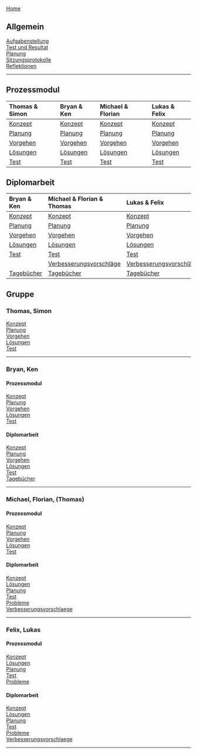 [Home](home)  
   
## Allgemein  
[Aufgabenstellung](AufgabenstellungTeam)  
[Test und Resultat](TestUndResultatTeam)  
[Planung](PlanungTeam)   
[Sitzungsprotokolle](Sitzungsprotokolle)     
[Reflektionen](Reflektionen)    
*** 
 
## Prozessmodul 
| Thomas & Simon| Bryan & Ken| Michael & Florian| Lukas & Felix|
| :------  |:------ |:------ | :------ |
| [Konzept](KonzeptST)| [Konzept](KonzeptBK)| [Konzept](KonzeptMF)| [Konzept](KonzeptFL)|
| [Planung](PlanungST)| [Planung](PlanungBK)| [Planung](PlanungMF)| [Planung](PlanungFL)|
| [Vorgehen](VorgehenST)| [Vorgehen](VorgehenBK)| [Vorgehen](VorgehenMF)| [Vorgehen](VorgehenFL)|
| [Lösungen](LoesungenST)|[Lösungen](LoesungenBK)|[Lösungen](LoesungenMF)|[Lösungen](LoesungenFL)|
| [Test](TestST)|[Test](TestBK)|[Test](TestMF)|[Test](TestFL)|

## Diplomarbeit
| Bryan & Ken| Michael & Florian & Thomas| Lukas & Felix|
|:------ |:------ | :------ |
| [Konzept](KonzeptBKDA)| [Konzept](KonzeptMFT)| [Konzept](KonzeptFLDa)|
| [Planung](PlanungBKDA)| [Planung](PlanungMFT)| [Planung](PlanungFLDa)|
| [Vorgehen](VorgehenBKDA)| [Vorgehen](VorgehenMFT)| [Vorgehen](VorgehenFLDa)|
|[Lösungen](LoesungenBKDA)|[Lösungen](LoesungenMFT)|[Lösungen](LoesungenFLDa)|
|[Test](TestBKDA)|[Test](TestMFT)|[Test](TestFLDa)|
| |[Verbesserungsvorschläge](VerbesserungsvorschlaegeMFT)|[Verbesserungsvorschläge](VerbesserungsvorschlaegeFL)|
|[Tagebücher](TagebuecherBK)|[Tagebücher](TagebuecherMFT)|[Tagebücher](TagebuecherFL)|

## Gruppe
### Thomas, Simon 
[Konzept](KonzeptST)  
[Planung](PlanungST)    
[Vorgehen](VorgehenST)   
[Lösungen](LoesungenST)   
[Test](TestST)    

***
### Bryan, Ken  
#### Prozessmodul
[Konzept](KonzeptBK)  
[Planung](PlanungBK)  
[Vorgehen](VorgehenBK)  
[Lösungen](LoesungenBK)  
[Test](TestBK)  
#### Diplomarbeit
[Konzept](KonzeptBKDA)  
[Planung](PlanungBKDA)  
[Vorgehen](VorgehenBKDA)  
[Lösungen](LoesungenBKDA)  
[Test](TestBKDA)  
[Tagebücher](TagebuecherBK)
***
### Michael, Florian, (Thomas)  
#### Prozessmodul
[Konzept](KonzeptMF)  
[Planung](PlanungMF)  
[Vorgehen](VorgehenMF)  
[Lösungen](LoesungenMF)  
[Test](TestMF)  
#### Diplomarbeit  
[Konzept](KonzeptMFT)  
[Lösungen](LoesungenMFT)  
[Planung](PlanungMFT)  
[Test](TestMFT)  
[Probleme](ProblemeMFT)   
[Verbesserungsvorschlaege](VerbesserungsvorschlaegeMFT)
***

### Felix, Lukas  
#### Prozessmodul   
[Konzept](KonzeptFL)  
[Lösungen](LoesungenFL)  
[Planung](PlanungFL)  
[Test](TestFL)  
[Probleme](ProblemeFL)   
#### Diplomarbeit  
[Konzept](KonzeptFLDa)  
[Lösungen](LoesungenFLDa)  
[Planung](PlanungFLDa)  
[Test](TestFLDa)  
[Probleme](ProblemeFLDa)   
[Verbesserungsvorschlaege](VerbesserungsvorschlaegeFL)
***


